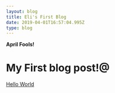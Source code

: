 ```yaml
---
layout: blog
title: Eli's First Blog
date: 2019-04-01T16:57:04.995Z
type: blog
---
```

**April Fools!**

# My First blog post!@



[Hello World](google.com)
